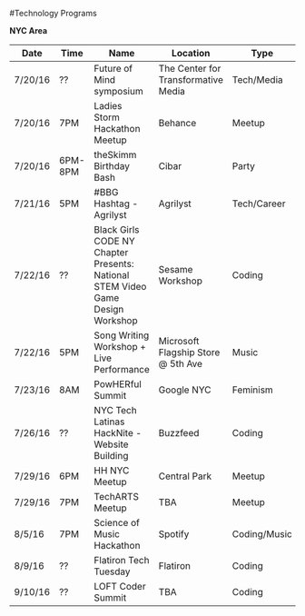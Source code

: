 #Technology Programs 

**NYC Area**

|Date   | Time|Name                    | Location | Type   | Status   | URL|
|-------|-----|--------------------|----------|--------|----------|----|                                 
|7/20/16|??|Future of Mind symposium|The Center for Transformative Media|Tech/Media|Open|http://www.eventbrite.com/e/future-of-mind-symposium-tickets-26362113792|
|7/20/16|7PM|Ladies Storm Hackathon Meetup|Behance|Meetup|Open|https://www.facebook.com/events/264781753886112/|
|7/20/16|6PM-8PM|theSkimm Birthday Bash|Cibar|Party|Open|https://www.facebook.com/events/1769095153333046/|
|7/21/16|5PM|#BBG Hashtag - Agrilyst | Agrilyst | Tech/Career | CLOSED | N/a|
|7/22/16|??|Black Girls CODE NY Chapter Presents: National STEM Video Game Design Workshop | Sesame Workshop | Coding | Open | http://www.eventbrite.com/e/black-girls-code-ny-chapter-presents-national-stem-video-game-design-workshop-registration-26567854167|
|7/22/16|5PM|Song Writing Workshop + Live Performance|Microsoft Flagship Store @ 5th Ave|Music|Open|RSVP@GoGeekLife.com|
|7/23/16|8AM|PowHERful Summit         |Google NYC|Feminism| SOLD OUT | https://www.eventbrite.com/e/2016-powherfultm-summit-new-york-ny-tickets-24665404890|
|7/26/16|??|NYC Tech Latinas HackNite - Website Building| Buzzfeed | Coding | Open |https://www.eventbrite.com/e/nyc-tech-latinas-hacknite-website-building-registration-25937392439|
|7/29/16|6PM|HH NYC Meetup|Central Park|Meetup|Open|https://www.facebook.com/events/1100825699965612/|
|7/29/16|7PM|TechARTS Meetup|TBA|Meetup|Open|http://www.meetup.com/TechARTS-NYC/events/232699104/|
|8/5/16 |7PM|Science of Music Hackathon|Spotify|Coding/Music|Open|http://www.eventbrite.com/e/science-of-music-hackathon-tickets-22610671126|
|8/9/16 |??|Flatiron Tech Tuesday    |Flatiron  |Coding  | Open     |http://www.eventbrite.com/e/flatiron-tech-tuesday-coding-for-everyone-tickets-25705563031|
|9/10/16|??|LOFT Coder Summit|TBA|Coding|Open|http://lcsrsvp.com/?em=537|
